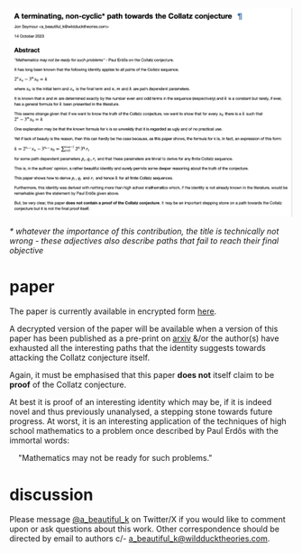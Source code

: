 ![abstract](versions/paper-01/20231014T065952Z/abstract-01-20231014T065952Z.png)

_* whatever the importance of this contribution, the title is technically not wrong - these adjectives also describe paths that fail to reach their final objective_

# paper
The paper is currently available in encrypted form [here](versions/paper-01/20231014T065952Z/paper-01-20231014T065952Z.encrypted.pdf).

A decrypted version of the paper will be available when a version of this paper has been published as a pre-print on [arxiv](https://arxiv.org/list/math.NT/recent) &/or the author(s) have exhausted all the interesting paths that the identity suggests towards attacking the Collatz conjecture itself.

Again, it must be emphasised that this paper **does not** itself claim to be **proof** of the Collatz conjecture. 

At best it is proof of an interesting identity which may be, if it is indeed novel and thus previously unanalysed, a stepping stone towards future progress. At worst, it is an interesting application of the techniques of high school mathematics to a problem once described by Paul Erdős with the immortal words:

&nbsp;&nbsp;&nbsp;&nbsp;"Mathematics may not be ready for such problems."

# discussion

Please message [@a_beautiful_k](https://twitter.com/a_beautiful_k) on Twitter/X if you would like to comment upon or ask questions about this work. Other correspondence should be directed by email to authors c/- a_beautiful_k@wildducktheories.com.
